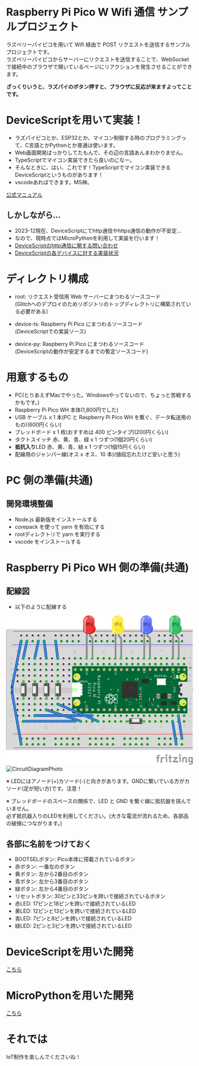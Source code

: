 # Raspberry Pi Pico W Wifi 通信 サンプルプロジェクト

ラズベリーパイピコを用いて Wifi 経由で POST リクエストを送信するサンプルプロジェクトです。  
ラズベリーパイピコからサーバーにリクエストを送信することで、WebSocket で接続中のブラウザで開いているページにリアクションを発生させることができます。

**ざっくりいうと、ラズパイのボタン押すと、ブラウザに反応が来ますよってことです。**

# DeviceScriptを用いて実装！

-   ラズパイピコとか、ESP32とか、マイコン制御する時のプログラミングって、C言語とかPythonとか普通は使います。
-   Web画面開発ばっかりしてたもんで、その辺の言語あんまわかりません。
-   TypeScriptでマイコン実装できたら良いのになー。
-   そんなときに、はい、これです！TypeScriptでマイコン実装できるDeviceScriptというものがあります！
-   vscodeあればできます。MS神。

[公式マニュアル](https://microsoft.github.io/devicescript/getting-started)

## しかしながら...

-   2023-12現在、DeviceScriptにてhttp通信やhttps通信の動作が不安定...
-   なので、現時点ではMicroPythonを利用して実装を行います！
-   [DeviceScriptのhttp通信に関する問い合わせ](https://github.com/microsoft/devicescript/discussions/660)
-   [DeviceScriptの各デバイスに対する実装状況](https://microsoft.github.io/devicescript/devices#implementation-status)

# ディレクトリ構成

-   root: リクエスト受信用 Web サーバーにまつわるソースコード  
    (Glitchへのデプロイのためリポジトリのトップディレクトリに構築されている必要がある)

-   device-ts: Raspberry Pi Pico にまつわるソースコード  
    (DeviceScriptでの実装ソース)

-   device-py: Raspberry Pi Pico にまつわるソースコード  
    (DeviceScriptの動作が安定するまでの暫定ソースコード)

# 用意するもの

-   PC(とりあえずMacでやった。Windowsやってないので、ちょっと苦戦するかもです。)
-   Raspberry Pi Pico WH 本体(1,800円でした)
-   USB ケーブル x 1 本(PC と Raspberry Pi Pico WH を繋ぐ、データ転送用のもの)(600円くらい)
-   ブレッドボード x 1 枚(おすすめは 400 ピンタイプ)(200円くらい)
-   タクトスイッチ 赤、黄、青、緑 x 1 つずつ(1個20円くらい)
-   **抵抗入り**LED 赤、黄、青、緑 x 1 つずつ(1個15円くらい)
-   配線用のジャンパー線(オス x オス、10 本)(値段忘れたけど安いと思う)

# PC 側の準備(共通)

## 開発環境整備

-   Node.js 最新版をインストールする
-   corepack を使って yarn を有効にする
-   rootディレクトリで yarn を実行する
-   vscode をインストールする

# Raspberry Pi Pico WH 側の準備(共通)

## 配線図

-   以下のように配線する

![CircuitDiagramImage](/circuit-diagram/image.png)
![CircuitDiagramPhoto](/circuit-diagram/photo.png)

※ LEDにはアノード(+)カソード(-)と向きがあります。GNDに繋いでいる方がカソード(足が短い方)です。注意！

※ ブレッドボードのスペースの関係で、LED と GND を繋ぐ線に抵抗器を挟んでいません。  
必ず抵抗器入りのLEDを利用してください。(大きな電流が流れるため、各部品の破損につながります。)

## 各部に名前をつけておく

-   BOOTSELボタン: Pico本体に搭載されているボタン
-   赤ボタン: 一番左のボタン
-   黄ボタン: 左から2番目のボタン
-   青ボタン: 左から3番目のボタン
-   緑ボタン: 左から4番目のボタン
-   リセットボタン: 30ピンと33ピンを跨いで接続されているボタン
-   赤LED: 17ピンと18ピンを跨いで接続されているLED
-   黄LED: 12ピンと13ピンを跨いで接続されているLED
-   青LED: 7ピンと8ピンを跨いで接続されているLED
-   緑LED: 2ピンと3ピンを跨いで接続されているLED

# DeviceScriptを用いた開発

[こちら](./dvice-ts/README.md)

# MicroPythonを用いた開発

[こちら](./dvice-py/README.md)

# それでは

IoT制作を楽しんでくださいね！
